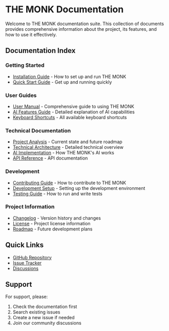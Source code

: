# THE MONK Documentation

Welcome to THE MONK documentation suite. This collection of documents provides comprehensive information about the project, its features, and how to use it effectively.

## Documentation Index

### Getting Started
- [Installation Guide](installation.md) - How to set up and run THE MONK
- [Quick Start Guide](quickstart.md) - Get up and running quickly

### User Guides
- [User Manual](user_manual.md) - Comprehensive guide to using THE MONK
- [AI Features Guide](ai_features.md) - Detailed explanation of AI capabilities
- [Keyboard Shortcuts](shortcuts.md) - All available keyboard shortcuts

### Technical Documentation
- [Project Analysis](project_analysis.md) - Current state and future roadmap
- [Technical Architecture](architecture.md) - Detailed technical overview
- [AI Implementation](ai_implementation.md) - How THE MONK's AI works
- [API Reference](api.md) - API documentation

### Development
- [Contributing Guide](contributing.md) - How to contribute to THE MONK
- [Development Setup](development.md) - Setting up the development environment
- [Testing Guide](testing.md) - How to run and write tests

### Project Information
- [Changelog](changelog.md) - Version history and changes
- [License](license.md) - Project license information
- [Roadmap](roadmap.md) - Future development plans

## Quick Links
- [GitHub Repository](https://github.com/yourusername/The_MONK)
- [Issue Tracker](https://github.com/yourusername/The_MONK/issues)
- [Discussions](https://github.com/yourusername/The_MONK/discussions)

## Support
For support, please:
1. Check the documentation first
2. Search existing issues
3. Create a new issue if needed
4. Join our community discussions 